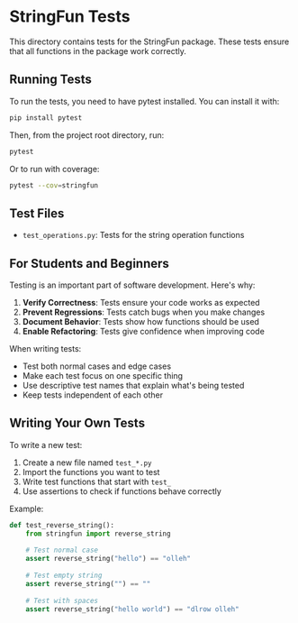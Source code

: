 # StringFun Tests

This directory contains tests for the StringFun package. These tests ensure that all functions in the package work correctly.

## Running Tests

To run the tests, you need to have pytest installed. You can install it with:

```bash
pip install pytest
```

Then, from the project root directory, run:

```bash
pytest
```

Or to run with coverage:

```bash
pytest --cov=stringfun
```

## Test Files

- `test_operations.py`: Tests for the string operation functions

## For Students and Beginners

Testing is an important part of software development. Here's why:

1. **Verify Correctness**: Tests ensure your code works as expected
2. **Prevent Regressions**: Tests catch bugs when you make changes
3. **Document Behavior**: Tests show how functions should be used
4. **Enable Refactoring**: Tests give confidence when improving code

When writing tests:
- Test both normal cases and edge cases
- Make each test focus on one specific thing
- Use descriptive test names that explain what's being tested
- Keep tests independent of each other

## Writing Your Own Tests

To write a new test:

1. Create a new file named `test_*.py`
2. Import the functions you want to test
3. Write test functions that start with `test_`
4. Use assertions to check if functions behave correctly

Example:

```python
def test_reverse_string():
    from stringfun import reverse_string
    
    # Test normal case
    assert reverse_string("hello") == "olleh"
    
    # Test empty string
    assert reverse_string("") == ""
    
    # Test with spaces
    assert reverse_string("hello world") == "dlrow olleh"
```
